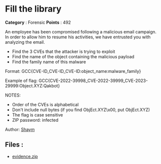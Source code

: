 # Fill the library

**Category** : Forensic
**Points** : 492

An employee has been compromised following a malicious email campaign.
In order to allow him to resume his activities, we have entrusted you with analyzing the email.

- Find the 3 CVEs that the attacker is trying to exploit
- Find the name of the object containing the malicious payload
- Find the family name of this malware

Format: GCC{CVE-ID_CVE-ID_CVE-ID:object_name:malware_family}

Example of flag: GCC{CVE-2022-39998_CVE-2022-39999_CVE-2023-29999:Object.XYZ:Qakbot}

NOTES:
- Order of the CVEs is alphabetical
- Don't include null bytes (if you find ObjEct.XYZ\x00, put ObjEct.XYZ)
- The flag is case sensitive
- ZIP password: infected

Author: [Shaym](https://twitter.com/0xfockoff)

## Files : 
 - [evidence.zip](./evidence.zip)


